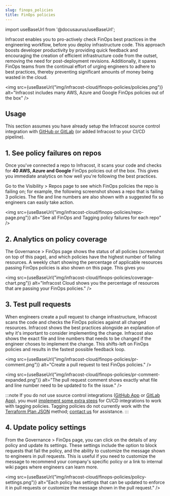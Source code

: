 ```yaml
---
slug: finops_policies
title: FinOps policies
---
```


import useBaseUrl from '@docusaurus/useBaseUrl';

Infracost enables you to pro-actively check FinOps best practices in the engineering workflow, before you deploy infrastructure code. This approach boosts developer productivity by providing quick feedback and encouraging the creation of efficient infrastructure code from the outset, removing the need for post-deployment revisions. Additionally, it spares FinOps teams from the continual effort of urging engineers to adhere to best practices, thereby preventing significant amounts of money being wasted in the cloud.

<img src={useBaseUrl("img/infracost-cloud/finops-policies/policies.png")} alt="Infracost includes many AWS, Azure and Google FinOps policies out of the box" />

## Usage

This section assumes you have already setup the Infracost source control integration with [GitHub or GitLab](/docs/integrations/cicd/#source-control-integrations-recommended) (or added Infracost to your CI/CD pipeline).

## 1. See policy failures on repos

Once you've connected a repo to Infracost, it scans your code and checks for **40 AWS, Azure and Google** FinOps policies out of the box. This gives you immediate analytics on how well you're following the best practices.

Go to the Visibility > Repos page to see which FinOps policies the repo is failing on; for example, the following screenshot shows a repo that is failing 3 policies. The file and line numbers are also shown with a suggested fix so engineers can easily take action.

<img src={useBaseUrl("img/infracost-cloud/finops-policies/repo-page.png")} alt="See all FinOps and Tagging policy failures for each repo" />

## 2. Analytics on policy coverage

The Governance > FinOps page shows the status of all policies (screenshot on top of this page), and which policies have the highest number of failing resources. A weekly chart showing the percentage of applicable resources passing FinOps policies is also shown on this page. This gives you 

<img src={useBaseUrl("img/infracost-cloud/finops-policies/coverage-chart.png")} alt="Infracost Cloud shows you the percentage of resources that are passing your FinOps policies." />

## 3. Test pull requests

When engineers create a pull request to change infrastructure, Infracost scans the code and checks the FinOps policies against all changed resources. Infracost shows the best practices alongside an explanation of why it's important to consider implementing the change. Infracost also shows the exact file and line numbers that needs to be changed if the engineer choses to implement the change. This shifts-left on FinOps policies and results in the fastest possible feedback loop.

<img src={useBaseUrl("img/infracost-cloud/finops-policies/pr-comment.png")} alt="Create a pull request to test FinOps policies." />

<img src={useBaseUrl("img/infracost-cloud/finops-policies/pr-comment-expanded.png")} alt="The pull request comment shows exactly what file and line number need to be updated to fix the issue." />

:::note
If you do not use source control integrations ([GitHub App](/docs/integrations/github_app/) or [GitLab App](/docs/integrations/gitlab_app/)), you must [implement some extra steps](/docs/guides/source_control_benefits/) for CI/CD integrations to work with tagging policies. Tagging policies do not currently work with the [Terraform Plan JSON](/docs/features/cli_commands/#option-2-terraform-plan-json) method; [contact us](mailto:hello@infracost.io) for assistance.
:::

## 4. Update policy settings

From the Governance > FinOps page, you can click on the details of any policy and update its settings. These settings include the option to block requests that fail the policy, and the ability to customize the message shown to engineers in pull requests. This is useful if you need to customize the message to recommend your company's specific policy or a link to internal wiki pages where engineers can learn more.

<img src={useBaseUrl("img/infracost-cloud/finops-policies/policy-settings.png")} alt="Each policy has settings that can be updated to enforce it in pull requests or customize the message shown in the pull request." />
